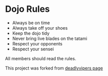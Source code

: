 Dojo Rules
==========

* Always be on time
* Always take off your shoes
* Keep the dojo tidy
* Never bring live blades on the tatami
* Respect your opponents
* Respect your sensei

All members should read the rules. 

This project was forked from [deadlyvipers page](https://github.com/deadlyvipers)
